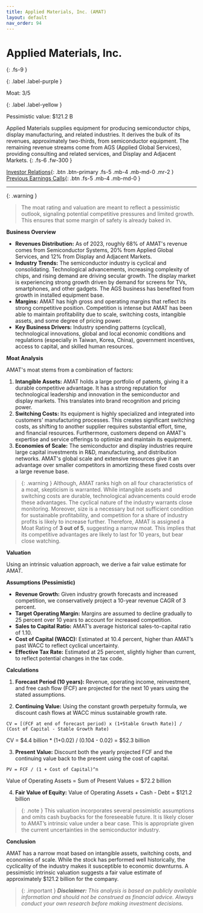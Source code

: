 ```yaml
---
title: Applied Materials, Inc. (AMAT)
layout: default
nav_order: 94
---
```


# Applied Materials, Inc.
{: .fs-9 }

{: .label .label-purple }

Moat: 3/5

{: .label .label-yellow }

Pessimistic value: $121.2 B

Applied Materials supplies equipment for producing semiconductor chips, display manufacturing, and related industries. It derives the bulk of its revenues, approximately two-thirds, from semiconductor equipment. The remaining revenue streams come from AGS (Applied Global Services), providing consulting and related services, and Display and Adjacent Markets.
{: .fs-6 .fw-300 }

[Investor Relations](https://www.google.com/search?q=AMAT+investor+relations){: .btn .btn-primary .fs-5 .mb-4 .mb-md-0 .mr-2 }
[Previous Earnings Calls](https://discountingcashflows.com/company/AMAT/transcripts/){: .btn .fs-5 .mb-4 .mb-md-0 }

---

{: .warning } 
>The moat rating and valuation are meant to reflect a pessimistic outlook, signaling potential competitive pressures and limited growth. This ensures that some margin of safety is already baked in.


**Business Overview**

* **Revenues Distribution:** As of 2023, roughly 68% of AMAT's revenue comes from Semiconductor Systems, 20% from Applied Global Services, and 12% from Display and Adjacent Markets.
* **Industry Trends:** The semiconductor industry is cyclical and consolidating. Technological advancements, increasing complexity of chips, and rising demand are driving secular growth. The display market is experiencing strong growth driven by demand for screens for TVs, smartphones, and other gadgets.  The AGS business has benefited from growth in installed equipment base.
* **Margins:** AMAT has high gross and operating margins that reflect its strong competitive position. Competition is intense but AMAT has been able to maintain profitability due to scale, switching costs, intangible assets, and some degree of pricing power.
* **Key Business Drivers:** Industry spending patterns (cyclical), technological innovations, global and local economic conditions and regulations (especially in Taiwan, Korea, China), government incentives, access to capital, and skilled human resources.

**Moat Analysis**

AMAT's moat stems from a combination of factors:

1. **Intangible Assets:** AMAT holds a large portfolio of patents, giving it a durable competitive advantage. It has a strong reputation for technological leadership and innovation in the semiconductor and display markets. This translates into brand recognition and pricing power.
2. **Switching Costs:** Its equipment is highly specialized and integrated into customers' manufacturing processes. This creates significant switching costs, as shifting to another supplier requires substantial effort, time, and financial resources. Furthermore, customers depend on AMAT's expertise and service offerings to optimize and maintain its equipment.
3. **Economies of Scale:** The semiconductor and display industries require large capital investments in R&D, manufacturing, and distribution networks. AMAT's global scale and extensive resources give it an advantage over smaller competitors in amortizing these fixed costs over a large revenue base.

> {: .warning }
> Although, AMAT ranks high on all four characteristics of a moat, skepticism is warranted. While intangible assets and switching costs are durable, technological advancements could erode these advantages. The cyclical nature of the industry warrants close monitoring. Moreover, size is a necessary but not sufficient condition for sustainable profitability, and competition for a share of industry profits is likely to increase further. Therefore, AMAT is assigned a Moat Rating of **3 out of 5**, suggesting a narrow moat. This implies that its competitive advantages are likely to last for 10 years, but bear close watching.

**Valuation**

Using an intrinsic valuation approach, we derive a fair value estimate for AMAT.

**Assumptions (Pessimistic)**

* **Revenue Growth:**  Given industry growth forecasts and increased competition, we conservatively project a 10-year revenue CAGR of 3 percent.
* **Target Operating Margin:** Margins are assumed to decline gradually to 25 percent over 10 years to account for increased competition.
* **Sales to Capital Ratio:** AMAT’s average historical sales-to-capital ratio of 1.10.
* **Cost of Capital (WACC):** Estimated at 10.4 percent, higher than AMAT’s past WACC to reflect cyclical uncertainty.
* **Effective Tax Rate:**  Estimated at 25 percent, slightly higher than current, to reflect potential changes in the tax code.

**Calculations**

1. **Forecast Period (10 years):** Revenue, operating income, reinvestment, and free cash flow (FCF) are projected for the next 10 years using the stated assumptions.


2. **Continuing Value:** Using the constant growth perpetuity formula, we discount cash flows at WACC minus sustainable growth rate.

```
CV = [(FCF at end of forecast period) x (1+Stable Growth Rate)] / (Cost of Capital - Stable Growth Rate)
```

CV = $4.4 billion * (1+0.02) / (0.104 - 0.02) = $52.3 billion 


3. **Present Value:** Discount both the yearly projected FCF and the continuing value back to the present using the cost of capital.

```
PV = FCF / (1 + Cost of Capital)^n
```

Value of Operating Assets = Sum of Present Values = $72.2 billion

4. **Fair Value of Equity:** Value of Operating Assets + Cash - Debt = $121.2 billion

> {: .note }
> This valuation incorporates several pessimistic assumptions and omits cash buybacks for the foreseeable future.  It is likely closer to AMAT’s intrinsic value under a bear case.  This is appropriate given the current uncertainties in the semiconductor industry. 

**Conclusion**

AMAT has a narrow moat based on intangible assets, switching costs, and economies of scale.  While the stock has performed well historically, the cyclicality of the industry makes it susceptible to economic downturns. A pessimistic intrinsic valuation suggests a fair value estimate of approximately $121.2 billion for the company.


> {: .important } 
> ***Disclaimer:** This analysis is based on publicly available information and should not be construed as financial advice. Always conduct your own research before making investment decisions.*